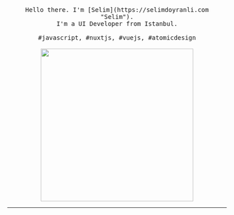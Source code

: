 <p align="center">
  <samp>Hello there. I'm [Selim](https://selimdoyranli.com "Selim").<br> I'm a UI Developer from Istanbul.<br><br>#javascript, #nuxtjs, #vuejs, #atomicdesign</samp>
  <br>
  <br>
  <img src="https://i.pinimg.com/originals/27/52/d5/2752d56607a210701d7d97a2fd3bb1c2.gif" width="350" />
</p>

------------
